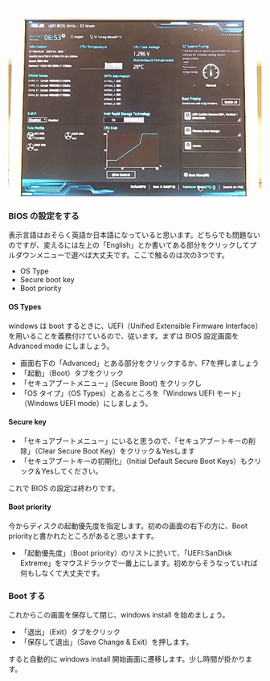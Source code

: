 <!--- 画面の写真を貼るところから--->
![BIOS 設定画面](img/img1.JPG)

### BIOS の設定をする
表示言語はおそらく英語か日本語になっていると思います。どちらでも問題ないのですが、変えるには左上の「English」とか書いてある部分をクリックしてプルダウンメニューで選べば大丈夫です。ここで触るのは次の3つです。

- OS Type
- Secure boot key
- Boot priority


#### OS Types
windows は boot するときに、UEFI（Unified Extensible Firmware Interface）を用いることを義務付けているので、従います。まずは BIOS 設定画面を Advanced mode にしましょう。

- 画面右下の「Advanced」とある部分をクリックするか、F7を押しましょう
- 「起動」（Boot）タブをクリック
- 「セキュアブートメニュー」(Secure Boot) をクリックし
- 「OS タイプ」（OS Types）とあるところを「Windows UEFI モード」（Windows UEFI mode）にしましょう。

#### Secure key
- 「セキュアブートメニュー」にいると思うので、「セキュアブートキーの削除」（Clear Secure Boot Key）をクリック＆Yesします
- 「セキュアブートキーの初期化」（Initial Default Secure Boot Keys）もクリック＆Yesしてください。

これで BIOS の設定は終わりです。


#### Boot priority
今からディスクの起動優先度を指定します。初めの画面の右下の方に、Boot priorityと書かれたところがあると思いますす。

- 「起動優先度」（Boot priority）のリストに於いて、「UEFI:SanDisk Extreme」をマウスドラックで一番上にします。初めからそうなっていれば何もしなくて大丈夫です。


### Boot する
これからこの画面を保存して閉じ、windows install を始めましょう。

- 「退出」（Exit）タブをクリック
- 「保存して退出」（Save Change & Exit）を押します。

すると自動的に windows install 開始画面に遷移します。少し時間が掛かります。
